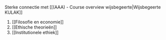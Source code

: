 Sterke connectie met [[(AAA) - Course overview wijsbegeerte|Wijsbegeerte KULAK]]
1. [[Filosofie en economie]]
2. [[Ethische theorieën]]
3. [[Institutionele ethiek]]